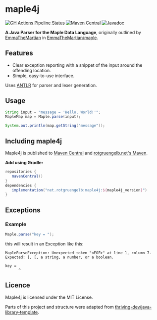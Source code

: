 # maple4j
[![GH Actions Pipeline Status](https://github.com/rotgruengelb/maple4j/actions/workflows/1.pipeline.yml/badge.svg)](https://github.com/rotgruengelb/maple4j/actions/workflows/1.pipeline.yml)
[![Maven Central](https://img.shields.io/maven-central/v/net.rotgruengelb/maple4j.svg)](https://central.sonatype.com/artifact/net.rotgruengelb/maple4j)
[![Javadoc](https://img.shields.io/badge/JavaDoc-Online-green)](https://rotgruengelb.github.io/maple4j/javadoc/)

**A Java Parser for the Maple Data Language**, originally outlined by [EmmaTheMartian](https://github.com/EmmaTheMartian) in [EmmaTheMartian/maple](https://github.com/EmmaTheMartian/maple).

## Features 

- Clear exception reporting with a snippet of the input around the offending location.
- Simple, easy-to-use interface.

Uses [ANTLR](https://github.com/antlr/antlr4/) for parser and lexer generation.

## Usage

```java
String input = "message = 'Hello, World!'";
MapleMap map = Maple.parse(input);

System.out.println(map.getString("message"));
```

## Including maple4j

Maple4j is published to [Maven Central](https://central.sonatype.com/artifact/net.rotgruengelb/maple4j) and [rotgruengelb.net's Maven](https://maven.rotgruengelb.net).

**Add using Gradle:**
```gradle
repositories {
   mavenCentral()
}
dependencies {
   implementation("net.rotgruengelb:maple4j:${maple4j_version}")
}
```

## Exceptions
### Example
```java
Maple.parse("key = ");
```
this will result in an Exception like this:
```
MapleParseException: Unexpected token "<EOF>" at line 1, column 7.
Expected: {, [, a string, a number, or a boolean.

key = 
      ^
```

## Licence
Maple4j is licensed under the MIT License.

Parts of this project and structure were adapted from [thriving-dev/java-library-template](https://github.com/thriving-dev/java-library-template).
